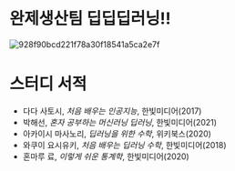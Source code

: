 # 완제생산팀 딥딥딥러닝!!

![928f90bcd221f78a30f18541a5ca2e7f](https://user-images.githubusercontent.com/52515917/111857507-4a8f0d00-8975-11eb-93d9-c896eb19a561.jpg)

# 스터디 서적

- 다다 사토시, *처음 배우는 인공지능*, 한빛미디어(2017)
- 박해선, *혼자 공부하는 머신러닝 딥러닝*, 한빛미디어(2021)
- 아카이시 마사노리, *딥러닝을 위한 수학*, 위키북스(2020)
- 와쿠이 요시유키, *처음 배우는 딥러닝 수학*, 한빛미디어(2018)
- 혼마루 료, *이렇게 쉬운 통계학*, 한빛미디어(2020)
